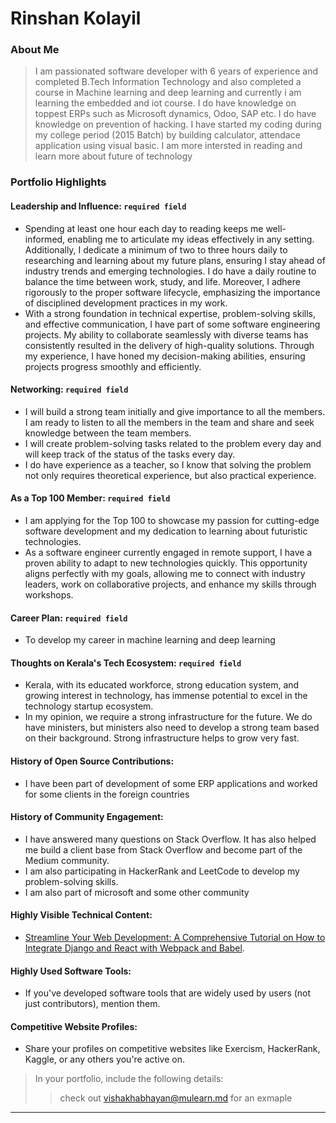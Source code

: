 # Rinshan Kolayil 

### About Me

> I am passionated software developer with 6 years of experience and completed B.Tech Information Technology and also completed a course in Machine learning and deep learning and currently i am learning the embedded and iot course. I do have knowledge on toppest ERPs such as Microsoft dynamics, Odoo, SAP etc. I do have knowledge on prevention of hacking. I have started my coding during my college period (2015 Batch) by building calculator, attendace application using visual basic. I am more intersted in reading and learn more about future of technology 


### Portfolio Highlights



#### Leadership and Influence: `required field`

- Spending at least one hour each day to reading keeps me well-informed, enabling me to articulate my ideas effectively in any setting. Additionally, I dedicate a minimum of two to three hours daily to researching and learning about my future plans, ensuring I stay ahead of industry trends and emerging technologies. I do have a daily routine to balance the time between work, study, and life. Moreover, I adhere rigorously to the proper software lifecycle, emphasizing the importance of disciplined development practices in my work.
- With a strong foundation in technical expertise, problem-solving skills, and effective communication, I have part of some software engineering projects. My ability to collaborate seamlessly with diverse teams has consistently resulted in the delivery of high-quality solutions. Through my experience, I have honed my decision-making abilities, ensuring projects progress smoothly and efficiently.

#### Networking: `required field`

- I will build a strong team initially and give importance to all the members. I am ready to listen to all the members in the team and share and seek knowledge between the team members.
- I will create problem-solving tasks related to the problem every day and will keep track of the status of the tasks every day.
- I do have experience as a teacher, so I know that solving the problem not only requires theoretical experience, but also practical experience.

#### As a Top 100 Member: `required field`

- I am applying for the Top 100 to showcase my passion for cutting-edge software development and my dedication to learning about futuristic technologies.
- As a software engineer currently engaged in remote support, I have a proven ability to adapt to new technologies quickly. This opportunity aligns perfectly with my goals, allowing me to connect with industry leaders, work on collaborative projects, and enhance my skills through workshops.

#### Career Plan: `required field`

- To develop my career in machine learning and deep learning

#### Thoughts on Kerala's Tech Ecosystem: `required field`

- Kerala, with its educated workforce, strong education system, and growing interest in technology, has immense potential to excel in the technology startup ecosystem.
- In my opinion, we require a strong infrastructure for the future. We do have ministers, but ministers also need to develop a strong team based on their background. Strong infrastructure helps to grow very fast.

#### History of Open Source Contributions:

- I have been part of development of some ERP applications and worked for some clients in the foreign countries

#### History of Community Engagement:

- I have answered many questions on Stack Overflow. It has also helped me build a client base from Stack Overflow and become part of the Medium community.
- I am also participating in HackerRank and LeetCode to develop my problem-solving skills.
- I am also part of microsoft and some other community


#### Highly Visible Technical Content:

- <a href="https://read.rinshankolayil.in/configuring-django-and-react-with-web-pack-and-babel-db9df28a38f1">Streamline Your Web Development: A Comprehensive Tutorial on How to Integrate Django and React with Webpack and Babel</a>.

#### Highly Used Software Tools:

- If you've developed software tools that are widely used by users (not just contributors), mention them.

#### Competitive Website Profiles:

- Share your profiles on competitive websites like Exercism, HackerRank, Kaggle, or any others you're active on.



> In your portfolio, include the following details:
>> check out [vishakhabhayan@mulearn.md](./profile/vishakhabhayan@mulearn.md) for an exmaple

---

